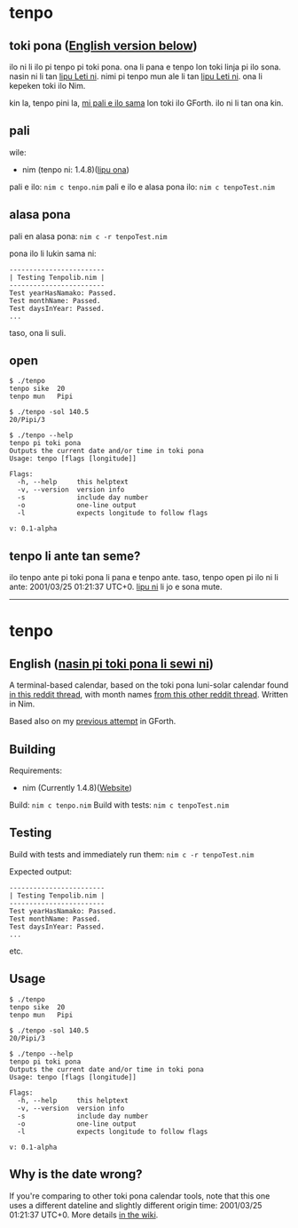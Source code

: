 # tenpo
## toki pona ([English version below](https://github.com/AlbeyAmakiir/tenpo#tenpo-1))
ilo ni li ilo pi tenpo pi toki pona. ona li pana e tenpo lon toki linja pi ilo sona. nasin ni li tan [lipu Leti ni](https://www.reddit.com/r/tokipona/comments/dr378j/lunisolar_calendar_for_toki_pona_done/). nimi pi tenpo mun ale li tan [lipu Leti ni](https://www.reddit.com/r/tokipona/comments/oikpr8/toki_tan_a_creation_story_in_toki_pona_inspired/). ona li kepeken toki ilo Nim.

kin la, tenpo pini la, [mi pali e ilo sama](https://github.com/AlbeyAmakiir/tenpo-pi-toki-pona) lon toki ilo GForth. ilo ni li tan ona kin.

## pali
wile:
* nim (tenpo ni: 1.4.8)([lipu ona](https://nim-lang.org/))

pali e ilo: `nim c tenpo.nim`
pali e ilo e alasa pona ilo: `nim c tenpoTest.nim`

## alasa pona
pali en alasa pona: `nim c -r tenpoTest.nim`

pona ilo li lukin sama ni:
```
------------------------
| Testing Tenpolib.nim |
------------------------
Test yearHasNamako: Passed.
Test monthName: Passed.
Test daysInYear: Passed.
...
```
taso, ona li suli.

## open
```
$ ./tenpo
tenpo sike  20
tenpo mun   Pipi
```
```
$ ./tenpo -sol 140.5
20/Pipi/3
```
```
$ ./tenpo --help
tenpo pi toki pona
Outputs the current date and/or time in toki pona
Usage: tenpo [flags [longitude]]

Flags:
  -h, --help     this helptext
  -v, --version  version info
  -s             include day number
  -o             one-line output
  -l             expects longitude to follow flags

v: 0.1-alpha
```

## tenpo li ante tan seme?
ilo tenpo ante pi toki pona li pana e tenpo ante. taso, tenpo open pi ilo ni li ante: 2001/03/25 01:21:37 UTC+0. [lipu ni](https://github.com/AlbeyAmakiir/tenpo/wiki/nasin-ni-li-seme%3F#tenpo-sike) li jo e sona mute.

---

# tenpo
## English ([nasin pi toki pona li sewi ni](https://github.com/AlbeyAmakiir/tenpo#tenpo))
A terminal-based calendar, based on the toki pona luni-solar calendar found [in this reddit thread](https://www.reddit.com/r/tokipona/comments/dr378j/lunisolar_calendar_for_toki_pona_done/), with month names [from this other reddit thread](https://www.reddit.com/r/tokipona/comments/oikpr8/toki_tan_a_creation_story_in_toki_pona_inspired/). Written in Nim.

Based also on my [previous attempt](https://github.com/AlbeyAmakiir/tenpo-pi-toki-pona) in GForth.

## Building
Requirements:
* nim (Currently 1.4.8)([Website](https://nim-lang.org/))

Build: `nim c tenpo.nim`
Build with tests: `nim c tenpoTest.nim`

## Testing
Build with tests and immediately run them: `nim c -r tenpoTest.nim`

Expected output:
```
------------------------
| Testing Tenpolib.nim |
------------------------
Test yearHasNamako: Passed.
Test monthName: Passed.
Test daysInYear: Passed.
...
```
etc.

## Usage
```
$ ./tenpo
tenpo sike  20
tenpo mun   Pipi
```
```
$ ./tenpo -sol 140.5
20/Pipi/3
```
```
$ ./tenpo --help
tenpo pi toki pona
Outputs the current date and/or time in toki pona
Usage: tenpo [flags [longitude]]

Flags:
  -h, --help     this helptext
  -v, --version  version info
  -s             include day number
  -o             one-line output
  -l             expects longitude to follow flags

v: 0.1-alpha
```

## Why is the date wrong?
If you're comparing to other toki pona calendar tools, note that this one uses a different dateline and slightly different origin time: 2001/03/25 01:21:37 UTC+0. More details [in the wiki](https://github.com/AlbeyAmakiir/tenpo/wiki/How-toki-pona-time-works#calendar).
